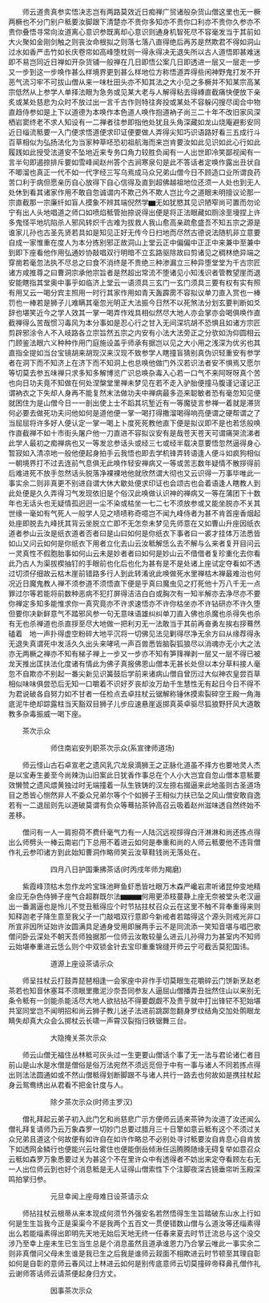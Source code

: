 <!-- { "loadSidebar": true } -->
　　师云道贵真参实悟决志岂有两路莫效近日痴禅广贸诸般杂货山僧这里也无一橛两橛也不分门别户秪要汝脚跟下清楚亦不贵你多知亦不贵你口利亦不贵你久参亦不贵你叠悟寻常向汝道离心意识参既离却心意识则通身机智死尽不容毫发当于其前如大火聚如金刚剑触之则丧汝命根拟之则落七落八直得绝后再苏是然欺君不得如洞山过水如香严击竹如长庆卷帘如高峰堕枕则一得永得决无退失所以古人道悟即甚难迷即不易岂同近日禅如开杂货铺一般禅在几日即悟公案几日即透进一层又一层走一步又一步到这一步唤作甚么样境界更到甚么样地位方称悟道弄得些闲神野鬼打发不开恶气流习牢不可拔山僧从来一味杜田头亦不知其法之大小见之多橛并不知某宗高某宗低然从上参学人单择法眼为急务或见某大老与人解得粘去得縳直截痛快便放下亲炙或某处慈悲为众时不放过出一言千古作则特往奔投或某处不容躲闪搜尽闺合中物直趋侍参如是上下以道德为本唤作本色道人唤作抱道衲子尚三二十年不改旧家风深栖岩窦终老不求人知设有一二禅者往参即指他处犹且头角深藏如龙山烧庵避影安同近日缁流秪要一入门便求悟道便求印证便要做人弄得尖知巧识语路好看三五成行斗百草相似为弘扬法化为当家种草呸恐初祖航海而来岂肯要汝如此见识如此心行如此履践如此授受法道安不坠地近来专务口角力较胜负闻有一人出世即冷笑鄙视闻有一言半句即遏捺排斥要如雪峰闻赵州答个古涧寒泉句是此不答话者定唤作露出丑状自不唧溜也真正一代不如一代字经三写乌焉成马众兄弟山僧今日不顾造口业所谓良药苦口利于病但愿亲历自心放得下自心信得及直到超佛越祖地位还须一人处也到无人处休到看其诸家作用不敢自忽诚谓内不欺己外不欺人岂比今之道眼未明擅议论那一宗直截那一宗廉纤如盲人摸象不辨其端倪然学▆无如犹愍其见识陋窄尚可置而勿论宁有出人头地唱道之师口如喷焰秪管抬捺说得出便是将正法眼藏如厕涂垩墁捏上许多鬼怪平地坑陷杀人邪风转炽千古难为拔救人我山愈高亲疏愈盛吾不知五宗之源是谁家儿孙也古圣先贤若具如是知见正好无传今日扫地而尽然古德说法随机非立意要自成一家惟重在度人为本分拣别邪正故洞山上堂云正中偏偏中正正中来兼中至兼中到即下座看他作用弘通妙协敲唱双行明暗不立玄路驱除故曰剪诸见之稠林绝异端之穿凿若毫忽法执不尽总之曰食不消终是不贵绝三种渗漏立三种异堕堂堂为千古宗匠诸方咸推尊之曰曹洞宗承他宗旨者是然超出常流不堕诸见小知浅识者管教望崖而退安能瞎指其堂奥中事乎如临济上堂云一语须具三玄门一玄门须具三要有权有实有照有用又云一喝分宾主照用一时行其家作用如青天轰霹雳不容拟议单刀直入赏也一棒罚也一棒若是狮子儿难瞒其毫忽光明正大法振今日然不以死煞法分划玄要判断如爻辞也堪笑近今之学人效其一掌一喝弄作戏具相似然尽大地人亦会掌亦会喝俱唤作直截禅得么苦哉惯习毒风为本分事如是忍心行之甘入无间深坑胡不恐惧且如诸方宗匠剪辟邪涂令人不入岐路各立宗旨然五宗之内安有小法大法旁正之分欤如沩仰圆相云门顾鉴法眼六义种种作用门庭施设盖乎师承有据岂以见之大小用之浅深为优劣也其直指全提如当台宝镜胡来胡现汉来汉现不致参学人瞎撞盲猜别真伪识轻重安有参学者在洞下而不知济上在济下而不知洞上也总唤他做门外汉若识法者安不惧焉又愿尔等切莫去参五味禅只求多知多解博览广识总唤杂毒入心若一口气不来阿呀呀真个苦也向日功夫竟不知做在何处涅槃堂里禅未梦见在若不走入驴胎便撞马腹谨记谨记正谓衲衣之下失却人身再不能复然末法做功夫中禅病最多迩来聪敏者恐有毫忽知见便就困住为是山僧今日一一剖出使上士不蹈其坑堑近有一等魔徒言参禅一着就是滞货何必要去做死功夫问他如何是道他便一掌一喝打得撒溜喝得响亮便谓之硬帮谓之了当屈屈将许多好人便认定一掌一喝上卜度死死教他直下便是拟议即不是也若恁般唤作直截禅不如十市街头屠户他一刀直进不容拟议安有是哉苍天苍天可谓痛哭流涕者此学人最初之痴禅病也又一等发忿参话头或经三七或经半载决意要悟忽然逼得身心暂寂如入清凉地一般他便起身拍手云我悟也即去学机锋弄转语逢人便斗如疯狗相似一朝境界打不过去连前气息俱无此唤作轻安禅病又一等或苦志数年疑情不散拶得前后难进死不放手忽然话头脱落净裸裸地他就欣然谓大彻也又云识得一万事毕唯此一事实余二则非真更不别进自谓大休大歇处便求印证也会颂古也会着语逢人瞎教人到此处便是久久弄得习气发现依旧是个俗汉此唤做认识神的禅病又一等在蒲团下十数年也无话头也无疑情孤迥迥一尘不染或枯坐一七二七不须放参或又能坐脱亦不关其世缘一毫如有气死人一般学人见之啧啧称奇噫岂不闻九峰侍者为甚不肯首座香烟起处座即脱去九峰抚其背云坐脱立亡即不无怎奈未梦见先师意在又如曹山升座因纸衣道者参山云汝是纸衣道者否者曰是山曰如何是你纸衣下事者曰一裘才挂体万法悉皆如山又问云如何是你纸衣下用者立化去山云汝秪解恁么去不解与么来者复开目问云一灵真性不假胞胎事如何山云未是妙者者曰如何是妙山云不借借者复珍重化去你看此乃古人为渠拔楔抽钉的手眼前也化后也化为甚有是不是处诸上座试定夺看如不透过切须仔细故云枯木崖前错路多行人到此转淆讹此唤做死水里禅枯木禅最难治也何况近日魔鬼教人禅不须参道不须悟直下便是乎真曰魔虫见之打死他十万八千无一点罪过尔等若能将前数种恶病不犯打屏得洁洁白白或胸次有一知半解亦去净尽亦不要你禅定多知多能惟求你一真究竟亦不许求速悟亦不许你枯坐亦不许钻研亦不许久堕但要你决新鲜意气不踏邪风参一句无意味语雄纠纠单刀直入佛也杀魔也杀得失也杀有无也杀禅道也杀直拶至尽大地做一把利刃无一法敢当于其前再奋勇左挨右拶蓦然磕着　地一声扑得虚空粉碎大地平沉将一切佛见法见剿得尽净无余方曰从缘荐得永无退失真谓死中发活久久出头来哮吼一声百兽悉皆脑裂狐狼尽以消魂亦无小大之法亦无两橛之禅亦不知有梯子禅上一步又一步亦不知有笋箨禅剥一层又一层不得已被龙天推出匡扶法化度诸有情此为佛子真报佛恩山僧本无甚长处但以本分草料接人毫忽不自欺亦不别起一番尖新见识簧鼓后学前来诸病山僧自曾历过大似神农皇尝百草相似味味俱尝恐后无知一口嚼着不识好歹丧却汝万劫千生慧性无有起日今日不得不为君说破各自努力如不甘者一任检点去卓拄杖云锯解称锤休摸索裂碎空王殿一角海底泥牛绝却踪露柱当天豁双目狮子儿步应速悬崖返掷真英卓驱尽狐狼野犴风大道敢教多杂毒振威一喝下座。

　　茶次示众

　　　　　　师住南岩安列职茶次示众(系宣律师道场)

　　师云怪山古石卓宣老之遗风乳穴龙泉滴狮王之正脉化道虽不择方也要地灵人杰是以宝寿生姜至今尚辣沩山旧案此日犹香作事总在个人小大岂宜自忽山僧本意秪要效懒赞之遗风煨黄独过时无端撞着一队生铁铸的汉左捺右掇逼来此地虽则古圣道场目之悉皆心恻然非人不委众兄弟尔等个个如狮子王相似力扶已坠之风山僧安敢自逸若有一二退屈则先以道破莫谓有负众等蓦拈茶钟高召云吸着赵州滋味透自然终始不差移。

　　僧问有一人一肩担荷不费纤毫气力有一人陆沉远视拶得白汗淋淋和尚还拣点得出么师劈头一棒云南岩门下总用不着进云如何是奉重和尚的人师云秪要他不违背僧作礼云参叩诸方到此始知曹洞作略师笑云汝草鞋钱尚无落处在。

　　　　　　四月八日护国秉拂茶话(时丙戌年师为羯磨)

　　紫霞峰顶枯木忽作龙吟宝珠池畔鱼虾悉皆吐眼万木森严巉岩肃听诸昆仲变地精金应无杂色侍狮子座气合超群既尔法▆▆▆何用更添枝蔓静上座无奈被堂头老汉逼出一番漏逼也是怜儿不觉丑秪得应个时节拈拄杖召众云在这里不触不背奉重得来则知释迦老子降生意至我父子一门敲唱双行意即今新戒者若踏得这个源头则戒光非口所宣非因所证始许汝圆满具足通身受用即展两手云不是同流添一笑知音堪与唱巴歌僧问卧云深处不朝天吾师独据那一位师云汝敢较量么进云儿孙得力为甚室内不知师云始堪奉重进云恁么则个中双锁金针去宝印重重锦缝开师云宁可截舌莫犯国讳。

　　　　　　道源上座设茶请示众

　　师呈拄杖云打鼓弄琵琶相逢一会家座中非作手切莫眼生花嚼碎云门饼新烹赵老茶若也知音休塞耳不须眼里撒泥沙奈吾同参友人逼屈山僧播弄丑拙然住山以来别无条令秪有一剑能杀能活尽大地人欲拈拈不得要觑觑不及贵乎就中打出锋铓不犯始堪共室同堂岂不闻明招和尚云狮子教儿迷子法进前跳踯忽翻身罗纹结角交加处鹘眼龙睛失却真大众会么掷杖云长啸一声霄汉裂指归铁锯舞三台。

　　　　　　大隐掩关茶次示众

　　师云山僧无福住丛林秪可灰头过一生更要山僧话个事了无一法与君论诸仁者目前山是山水是水僧是僧俗是俗万法宛然不须远觅但于中有一事与诸人不同若拣点得出则法法圆通如或不然山僧秪得划断脚跟不与诸人共行一路去也何故如是携拄杖起身云鸳鸯绣出从君看不把金针度与人。

　　　　　　除夕茶次示众(时师主罗汉)

　　僧礼拜起云弟子初入此门乞和尚慈悲广示方便师云适来茶钟为汝道了汝还闻么僧礼拜复请师乃云万象森罗一切妙门总要过腊月三十日擎如意云秪有这个不须过关众兄弟且道这个何故便有如许自在如许作略总不必别处寻讨秪要汝自肯息心自肯放下如透网金鳞行也便能兴云吐雾住也便能倒岳倾湫任运腾腾随缘无碍复举如意召众云秪如森罗万象悉要过关为甚这个不在里许众中有透得者不妨出来定夺看顾左右无一人出位师云到也好个消息秪是无人证得山僧索性下个注脚夜深古镜垂帘听玉殿深鸣拍掌归参。

　　　　　　元旦幸闻上座母难日设茶请示众

　　师拈拄杖云根蒂从来本现成何须节外强安名若然悟得生生旨踏破东山水上行如何是生生旨我今正是渠渠今不是我两个五百文一贯便错数山僧与么道汝等还缁素得出么若能缁素得出即明先天地无始后天地无终一任春来夏去时节迁流总与这个没交涉乃至幸上座未生已生当生总是个消息虽然且道承谁恩力乃合掌云唯此一事实余二则非真僧问父母未生谁是我已生之后我是谁师云觌面不相欺进云时节顿至其理自彰如何是自彰的意师云春风过上林进云如何是别传底意师云切莫撞碎帝释鼻孔僧作礼云谢师答话师云请茶便起身归方丈。

　　　　　　因事茶次示众

